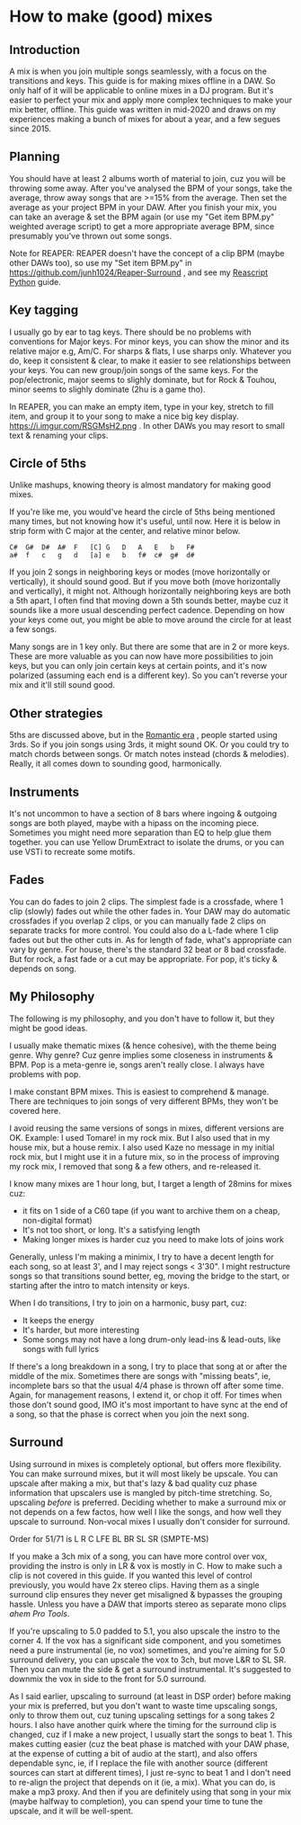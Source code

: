 ﻿# How to make (good) mixes

Introduction
---
A mix is when you join multiple songs seamlessly, with a focus on the transitions and keys. This guide is for making mixes offline in a DAW. So only half of it will be applicable to online mixes in a DJ program. But it's easier to perfect your mix and apply more complex techniques to make your mix better, offline. This guide was written in mid-2020 and draws on my experiences making a bunch of mixes for about a year, and a few segues since 2015.

Planning
---
You should have at least 2 albums worth of material to join, cuz you will be throwing some away. After you've analysed the BPM of your songs, take the average, throw away songs that are >=15% from the average. Then set the average as your project BPM in your DAW. After you finish your mix, you can take an average & set the BPM again (or use my "Get item BPM.py" weighted average script) to get a more appropriate average BPM, since presumably you've thrown out some songs.

Note for REAPER: REAPER doesn't have the concept of a clip BPM (maybe other DAWs too), so use my "Set item BPM.py" in https://github.com/junh1024/Reaper-Surround , and see my [Reascript Python](https://github.com/junh1024/Reaper-Surround#reascript-python-setup-for-windows) guide.

Key tagging
---
I usually go by ear to tag keys. There should be no problems with conventions for Major keys. For minor keys, you can show the minor and its relative major e.g, Am/C. For sharps & flats, I use sharps only. Whatever you do, keep it consistent & clear, to make it easier to see relationships between your keys. You can new group/join songs of the same keys. For the pop/electronic, major seems to slighly dominate, but for Rock & Touhou, minor seems to slighly dominate (2hu is a game tho).

In REAPER, you can make an empty item, type in your key,  stretch to fill item, and group it to your song to make a nice big key display. https://i.imgur.com/RSGMsH2.png . In other DAWs you may resort to small text & renaming your clips.

Circle of 5ths
---
Unlike mashups, knowing theory is almost mandatory for making good mixes.

If you're like me, you would've heard the circle of 5ths being mentioned many times, but not knowing how it's useful, until now. Here it is below in strip form with C major at the center, and relative minor below.

	C#	G#	D#	A#	F	[C]	G	D	A	E	b	F#
	a#	f	c	g	d	[a]	e	b	f#	c#	g#	d#

If you join 2 songs in neighboring keys or modes (move horizontally or vertically), it should sound good. But if you move both (move horizontally and vertically), it might not. Although horizontally neighboring keys are both a 5th apart, I often find that moving down a 5th sounds better, maybe cuz it sounds like a more usual descending perfect cadence. Depending on how your keys come out, you might be able to move around the circle for at least a few songs.

Many songs are in 1 key only. But there are some that are in 2 or more keys. These are more valuable as you can now have more possibilities to join keys, but you can only join certain keys at certain points, and it's now polarized (assuming each end is a different key). So you can't reverse your mix and it'll still sound good.

Other strategies
---
5ths are discussed above, but in the [Romantic era](https://tobyrush.com/theorypages/pdf/en-us/romantic-era-techniques.pdf) , people started using 3rds. So if you join songs using 3rds, it might sound OK. Or you could try to match chords between songs. Or match notes instead (chords & melodies). Really, it all comes down to sounding good, harmonically.

Instruments
---
It's not uncommon to have a section of 8 bars where ingoing & outgoing songs are both played, maybe with a hipass on the incoming piece. Sometimes you might need more separation than EQ to help glue them together. you can use Yellow DrumExtract to isolate the drums, or you can use VSTi to recreate some motifs.

Fades
---
You can do fades to join 2 clips. The simplest fade is a crossfade, where 1 clip (slowly) fades out while the other fades in. Your DAW may do automatic crossfades if you overlap 2 clips, or you can manually fade 2 clips on separate tracks for more control. You could also do a L-fade where 1 clip fades out but the other cuts in. As for length of fade, what's appropriate can vary by genre. For house, there's the standard 32 beat or 8 bad crossfade. But for rock, a fast fade or a cut may be appropriate. For pop, it's ticky & depends on song.

My Philosophy
---
The following is my philosophy, and you don't have to follow it, but they might be good ideas.

I usually make thematic mixes (& hence cohesive), with the theme being genre. Why genre? Cuz genre implies some closeness in instruments & BPM. Pop is a meta-genre ie, songs aren't really close. I always have problems with pop.

I make constant BPM mixes. This is easiest to comprehend & manage. There are techniques to join songs of very different BPMs, they won't be covered here. 

I avoid reusing the same versions of songs in mixes, different versions are OK. Example: I used Tomare! in my rock mix. But I also used that in my house mix, but a house remix. I also used Kaze no message in my initial rock mix, but I might use it in a future mix, so in the process of improving my rock mix, I removed that song & a few others, and re-released it.

I know many mixes are 1 hour long, but, I target a length of 28mins for mixes cuz:
* it fits on 1 side of a C60 tape (if you want to archive them on a cheap, non-digital format)
* It's not too short, or long. It's a satisfying length
* Making longer mixes is harder cuz you need to make lots of joins work

Generally, unless I'm making a minimix, I try to have a decent length for each song, so at least 3', and I may reject songs < 3'30". I might restructure songs so that transitions sound better, eg, moving the bridge to the start, or starting after the intro to match intensity or keys. 

When I do transitions, I try to join on a harmonic, busy part, cuz:
* It keeps the energy
* It's harder, but more interesting
* Some songs may not have a long drum-only lead-ins & lead-outs, like songs with full lyrics

If there's a long breakdown in a song, I try to place that song at or after the middle of the mix. Sometimes there are songs with "missing beats", ie, incomplete bars so that the usual 4/4 phase is thrown off after some time. Again, for management reasons, I extend it, or chop it off. For times when those don't sound good, IMO it's most important to have sync at the end of a song, so that the phase is correct when you join the next song.

Surround
---
Using surround in mixes is completely optional, but offers more flexibility. You can make surround mixes, but it will most likely be upscale. You can upscale after making a mix, but that's lazy & bad quality cuz phase information that upscalers use is mangled by pitch-time stretching. So, upscaling *before* is preferred. Deciding whether to make a surround mix or not depends on a few factos, how well I like the songs, and how well they upscale to surround. Non-vocal mixes I usually don't consider for surround.

Order for 51/71 is L R C LFE BL BR SL SR (SMPTE-MS)

If you make a 3ch mix of a song, you can have more control over vox, providing the instro is only in LR & vox is mostly in C. How to make such a clip is not covered in this guide. If you wanted this level of control previously, you would have 2x stereo clips. Having them as a single surround clip ensures they never get misaligned & bypasses the grouping hassle. Unless you have a DAW that imports stereo as separate mono clips *ahem Pro Tools*.

If you're upscaling to 5.0 padded to 5.1, you also upscale the instro to the corner 4. If the vox has a significant side component, and you sometimes need a pure instrumental (ie, no vox) sometimes, and you're aiming for 5.0 surround delivery, you can upscale the vox to 3ch, but move L&R to SL SR. Then you can mute the side & get a surround instrumental. It's suggested to downmix the vox in side to the front for 5.0 surround.

As I said earlier, upscaling to surround (at least in DSP order) before making your mix is preferred, but you don't want to waste time upscaling songs, only to throw them out, cuz tuning upscaling settings for a song takes 2 hours. I also have another quirk where the timing for the surround clip is changed, cuz if I make a new project, I usually start the songs to beat 1. This makes cutting easier (cuz the beat phase is matched with your DAW phase, at the expense of cutting a bit of audio at the start), and also offers dependable sync, ie, if I replace the file with another source (different sources can start at different times), I just re-sync to beat 1 and I don't need to re-align the project that depends on it (ie, a mix). What you can do, is make a mp3 proxy. And then if you are definitely using that song in your mix (maybe halfway to completion), you can spend your time to tune the upscale, and it will be well-spent.
